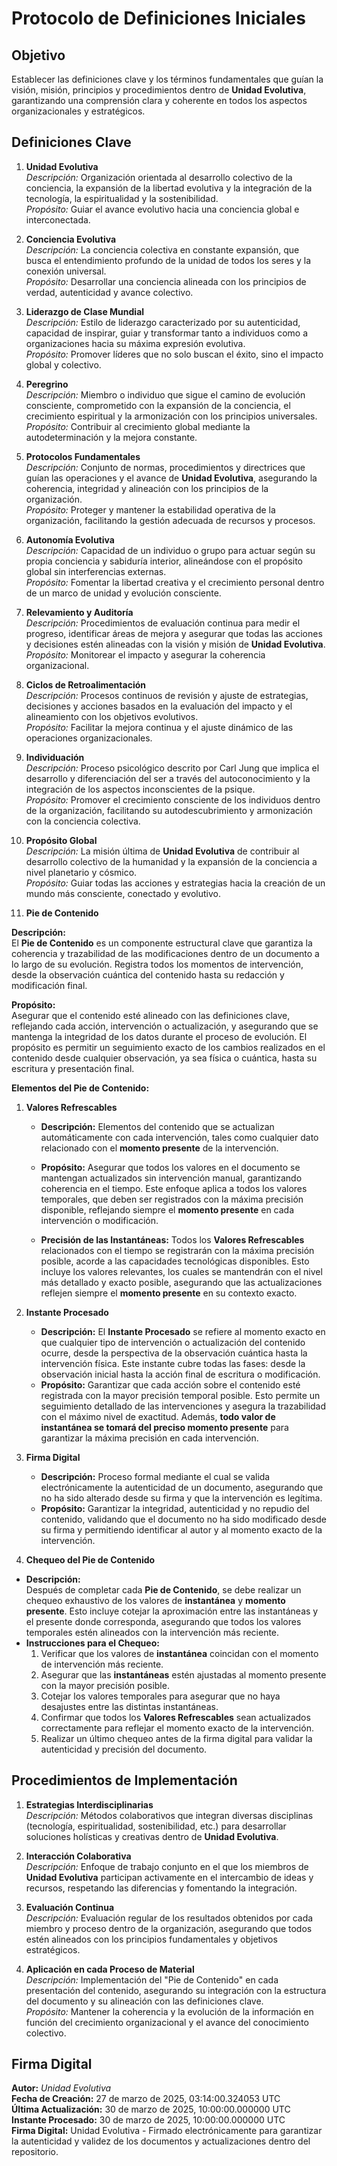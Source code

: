 # Protocolo de Definiciones Iniciales

## Objetivo  
Establecer las definiciones clave y los términos fundamentales que guían la visión, misión, principios y procedimientos dentro de **Unidad Evolutiva**, garantizando una comprensión clara y coherente en todos los aspectos organizacionales y estratégicos.

## Definiciones Clave

1. **Unidad Evolutiva**  
   *Descripción:* Organización orientada al desarrollo colectivo de la conciencia, la expansión de la libertad evolutiva y la integración de la tecnología, la espiritualidad y la sostenibilidad.  
   *Propósito:* Guiar el avance evolutivo hacia una conciencia global e interconectada.

2. **Conciencia Evolutiva**  
   *Descripción:* La conciencia colectiva en constante expansión, que busca el entendimiento profundo de la unidad de todos los seres y la conexión universal.  
   *Propósito:* Desarrollar una conciencia alineada con los principios de verdad, autenticidad y avance colectivo.

3. **Liderazgo de Clase Mundial**  
   *Descripción:* Estilo de liderazgo caracterizado por su autenticidad, capacidad de inspirar, guiar y transformar tanto a individuos como a organizaciones hacia su máxima expresión evolutiva.  
   *Propósito:* Promover líderes que no solo buscan el éxito, sino el impacto global y colectivo.

4. **Peregrino**  
   *Descripción:* Miembro o individuo que sigue el camino de evolución consciente, comprometido con la expansión de la conciencia, el crecimiento espiritual y la armonización con los principios universales.  
   *Propósito:* Contribuir al crecimiento global mediante la autodeterminación y la mejora constante.

5. **Protocolos Fundamentales**  
   *Descripción:* Conjunto de normas, procedimientos y directrices que guían las operaciones y el avance de **Unidad Evolutiva**, asegurando la coherencia, integridad y alineación con los principios de la organización.  
   *Propósito:* Proteger y mantener la estabilidad operativa de la organización, facilitando la gestión adecuada de recursos y procesos.

6. **Autonomía Evolutiva**  
   *Descripción:* Capacidad de un individuo o grupo para actuar según su propia conciencia y sabiduría interior, alineándose con el propósito global sin interferencias externas.  
   *Propósito:* Fomentar la libertad creativa y el crecimiento personal dentro de un marco de unidad y evolución consciente.

7. **Relevamiento y Auditoría**  
   *Descripción:* Procedimientos de evaluación continua para medir el progreso, identificar áreas de mejora y asegurar que todas las acciones y decisiones estén alineadas con la visión y misión de **Unidad Evolutiva**.  
   *Propósito:* Monitorear el impacto y asegurar la coherencia organizacional.

8. **Ciclos de Retroalimentación**  
   *Descripción:* Procesos continuos de revisión y ajuste de estrategias, decisiones y acciones basados en la evaluación del impacto y el alineamiento con los objetivos evolutivos.  
   *Propósito:* Facilitar la mejora continua y el ajuste dinámico de las operaciones organizacionales.

9. **Individuación**  
   *Descripción:* Proceso psicológico descrito por Carl Jung que implica el desarrollo y diferenciación del ser a través del autoconocimiento y la integración de los aspectos inconscientes de la psique.  
   *Propósito:* Promover el crecimiento consciente de los individuos dentro de la organización, facilitando su autodescubrimiento y armonización con la conciencia colectiva.

10. **Propósito Global**  
    *Descripción:* La misión última de **Unidad Evolutiva** de contribuir al desarrollo colectivo de la humanidad y la expansión de la conciencia a nivel planetario y cósmico.  
    *Propósito:* Guiar todas las acciones y estrategias hacia la creación de un mundo más consciente, conectado y evolutivo.

11. **Pie de Contenido**

   **Descripción:**  
   El **Pie de Contenido** es un componente estructural clave que garantiza la coherencia y trazabilidad de las modificaciones dentro de un documento a lo largo de su evolución. Registra todos los momentos de intervención, desde la observación cuántica del contenido hasta su redacción y modificación final.

   **Propósito:**  
   Asegurar que el contenido esté alineado con las definiciones clave, reflejando cada acción, intervención o actualización, y asegurando que se mantenga la integridad de los datos durante el proceso de evolución. El propósito es permitir un seguimiento exacto de los cambios realizados en el contenido desde cualquier observación, ya sea física o cuántica, hasta su escritura y presentación final.

   **Elementos del Pie de Contenido:**

   1. **Valores Refrescables**  
      - **Descripción:** Elementos del contenido que se actualizan automáticamente con cada intervención, tales como cualquier dato relacionado con el **momento presente** de la intervención.  
      - **Propósito:** Asegurar que todos los valores en el documento se mantengan actualizados sin intervención manual, garantizando coherencia en el tiempo. Este enfoque aplica a todos los valores temporales, que deben ser registrados con la máxima precisión disponible, reflejando siempre el **momento presente** en cada intervención o modificación.

      - **Precisión de las Instantáneas:** Todos los **Valores Refrescables** relacionados con el tiempo se registrarán con la máxima precisión posible, acorde a las capacidades tecnológicas disponibles. Esto incluye los valores relevantes, los cuales se mantendrán con el nivel más detallado y exacto posible, asegurando que las actualizaciones reflejen siempre el **momento presente** en su contexto exacto.

   2. **Instante Procesado**  
      - **Descripción:** El **Instante Procesado** se refiere al momento exacto en que cualquier tipo de intervención o actualización del contenido ocurre, desde la perspectiva de la observación cuántica hasta la intervención física. Este instante cubre todas las fases: desde la observación inicial hasta la acción final de escritura o modificación.  
      - **Propósito:** Garantizar que cada acción sobre el contenido esté registrada con la mayor precisión temporal posible. Esto permite un seguimiento detallado de las intervenciones y asegura la trazabilidad con el máximo nivel de exactitud. Además, **todo valor de instantánea se tomará del preciso momento presente** para garantizar la máxima precisión en cada intervención.

   3. **Firma Digital**  
      - **Descripción:** Proceso formal mediante el cual se valida electrónicamente la autenticidad de un documento, asegurando que no ha sido alterado desde su firma y que la intervención es legítima.  
      - **Propósito:** Garantizar la integridad, autenticidad y no repudio del contenido, validando que el documento no ha sido modificado desde su firma y permitiendo identificar al autor y al momento exacto de la intervención.

12. **Chequeo del Pie de Contenido**  
   - **Descripción:**  
     Después de completar cada **Pie de Contenido**, se debe realizar un chequeo exhaustivo de los valores de **instantánea** y **momento presente**. Esto incluye cotejar la aproximación entre las instantáneas y el presente donde corresponda, asegurando que todos los valores temporales estén alineados con la intervención más reciente.  
   - **Instrucciones para el Chequeo:**  
     1. Verificar que los valores de **instantánea** coincidan con el momento de intervención más reciente.
     2. Asegurar que las **instantáneas** estén ajustadas al momento presente con la mayor precisión posible.
     3. Cotejar los valores temporales para asegurar que no haya desajustes entre las distintas instantáneas.
     4. Confirmar que todos los **Valores Refrescables** sean actualizados correctamente para reflejar el momento exacto de la intervención.
     5. Realizar un último chequeo antes de la firma digital para validar la autenticidad y precisión del documento.

## Procedimientos de Implementación

1. **Estrategias Interdisciplinarias**  
   *Descripción:* Métodos colaborativos que integran diversas disciplinas (tecnología, espiritualidad, sostenibilidad, etc.) para desarrollar soluciones holísticas y creativas dentro de **Unidad Evolutiva**.

2. **Interacción Colaborativa**  
   *Descripción:* Enfoque de trabajo conjunto en el que los miembros de **Unidad Evolutiva** participan activamente en el intercambio de ideas y recursos, respetando las diferencias y fomentando la integración.

3. **Evaluación Continua**  
   *Descripción:* Evaluación regular de los resultados obtenidos por cada miembro y proceso dentro de la organización, asegurando que todos estén alineados con los principios fundamentales y objetivos estratégicos.

4. **Aplicación en cada Proceso de Material**  
   *Descripción:* Implementación del "Pie de Contenido" en cada presentación del contenido, asegurando su integración con la estructura del documento y su alineación con las definiciones clave.  
   *Propósito:* Mantener la coherencia y la evolución de la información en función del crecimiento organizacional y el avance del conocimiento colectivo.

## Firma Digital

**Autor:** *Unidad Evolutiva*  
**Fecha de Creación:** 27 de marzo de 2025, 03:14:00.324053 UTC  
**Última Actualización:** 30 de marzo de 2025, 10:00:00.000000 UTC  
**Instante Procesado:** 30 de marzo de 2025, 10:00:00.000000 UTC  
**Firma Digital:** Unidad Evolutiva - Firmado electrónicamente para garantizar la autenticidad y validez de los documentos y actualizaciones dentro del repositorio.
